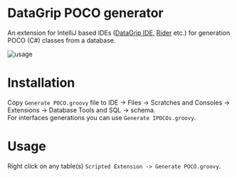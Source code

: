 # DataGrip POCO generator
An extension for IntelliJ based IDEs ([DataGrip IDE](https://www.jetbrains.com/datagrip/), [Rider](https://www.jetbrains.com/rider/) etc.) for generation POCO (C#) classes from a database.

![usage](https://habrastorage.org/files/893/0a0/6fc/8930a06fc6064250b744aeda3a80466a.png)

# Installation
Copy `Generate POCO.groovy` file to IDE -> Files -> Scratches and Consoles -> Extensions -> Database Tools and SQL -> schema.  
For interfaces generations you can use `Generate IPOCOs.groovy`.  

# Usage
Right click on any table(s) `Scripted Extension -> Generate POCO.groovy`.
